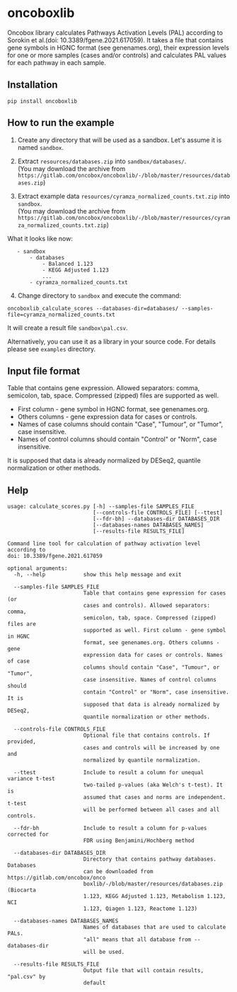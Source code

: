 # oncoboxlib

Oncobox library calculates Pathways Activation Levels (PAL) according to
Sorokin et al.(doi: 10.3389/fgene.2021.617059).
It takes a file that contains gene symbols in HGNC format (see genenames.org),
their expression levels for one or more samples (cases and/or controls)
and calculates PAL values for each pathway in each sample.

## Installation

```
pip install oncoboxlib
```

## How to run the example

1. Create any directory that will be used as a sandbox. Let's assume it is named `sandbox`.


2. Extract `resources/databases.zip` into `sandbox/databases/`.
  <br> (You may download the archive from 
  `https://gitlab.com/oncobox/oncoboxlib/-/blob/master/resources/databases.zip`)
  

3. Extract example data `resources/cyramza_normalized_counts.txt.zip` into `sandbox`.
  <br> (You may download the archive from 
  `https://gitlab.com/oncobox/oncoboxlib/-/blob/master/resources/cyramza_normalized_counts.txt.zip`)
  

What it looks like now:
```
   - sandbox
       - databases
           - Balanced 1.123
           - KEGG Adjusted 1.123
           ...
       - cyramza_normalized_counts.txt  
```

4. Change directory to `sandbox` and execute the command:
```
oncoboxlib_calculate_scores --databases-dir=databases/ --samples-file=cyramza_normalized_counts.txt
```
It will create a result file `sandbox\pal.csv`.


Alternatively, you can use it as a library in your source code.
For details please see `examples` directory.


## Input file format

Table that contains gene expression.
Allowed separators: comma, semicolon, tab, space.
Compressed (zipped) files are supported as well.

- First column - gene symbol in HGNC format, see genenames.org.
- Others columns - gene expression data for cases or controls.
- Names of case columns should contain "Case", "Tumour", or "Tumor", case insensitive.
- Names of control columns should contain "Control" or "Norm", case insensitive.

It is supposed that data is already normalized by DESeq2, quantile normalization or other methods.


## Help

```
usage: calculate_scores.py [-h] --samples-file SAMPLES_FILE
                           [--controls-file CONTROLS_FILE] [--ttest]
                           [--fdr-bh] --databases-dir DATABASES_DIR
                           [--databases-names DATABASES_NAMES]
                           [--results-file RESULTS_FILE]

Command line tool for calculation of pathway activation level according to
doi: 10.3389/fgene.2021.617059

optional arguments:
  -h, --help            show this help message and exit
                        
  --samples-file SAMPLES_FILE
                        Table that contains gene expression for cases (or
                        cases and controls). Allowed separators: comma,
                        semicolon, tab, space. Compressed (zipped) files are
                        supported as well. First column - gene symbol in HGNC
                        format, see genenames.org. Others columns - gene
                        expression data for cases or controls. Names of case
                        columns should contain "Case", "Tumour", or "Tumor",
                        case insensitive. Names of control columns should
                        contain "Control" or "Norm", case insensitive. It is
                        supposed that data is already normalized by DESeq2,
                        quantile normalization or other methods.
                        
  --controls-file CONTROLS_FILE
                        Optional file that contains controls. If provided,
                        cases and controls will be increased by one and
                        normalized by quantile normalization.
                        
  --ttest               Include to result a column for unequal variance t-test
                        two-tailed p-values (aka Welch's t-test). It is
                        assumed that cases and norms are independent. t-test
                        will be performed between all cases and all controls.
                        
  --fdr-bh              Include to result a column for p-values corrected for
                        FDR using Benjamini/Hochberg method
                        
  --databases-dir DATABASES_DIR
                        Directory that contains pathway databases. Databases
                        can be downloaded from https://gitlab.com/oncobox/onco
                        boxlib/-/blob/master/resources/databases.zip (Biocarta
                        1.123, KEGG Adjusted 1.123, Metabolism 1.123, NCI
                        1.123, Qiagen 1.123, Reactome 1.123)
                        
  --databases-names DATABASES_NAMES
                        Names of databases that are used to calculate PALs.
                        "all" means that all database from --databases-dir
                        will be used.
                        
  --results-file RESULTS_FILE
                        Output file that will contain results, "pal.csv" by
                        default
                        
```
